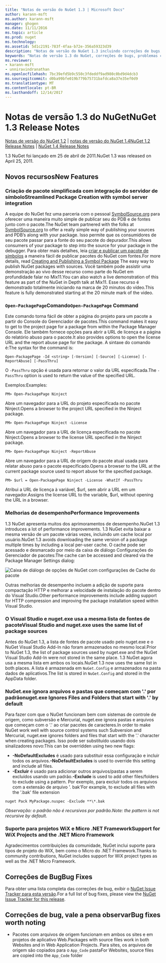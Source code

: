 ```yaml
---
title: "Notas de versão do NuGet 1.3 | Microsoft Docs"
author: karann-msft
ms.author: karann-msft
manager: ghogen
ms.date: 11/11/2016
ms.topic: article
ms.prod: nuget
ms.technology: 
ms.assetid: 5d1c2191-783f-4faa-b72e-356a59323d39
description: "Notas de versão do NuGet 1.3 incluindo correções de bugs, problemas conhecidos, recursos adicionados e DCRs."
keywords: "Notas de versão 1.3 do NuGet, correções de bugs, problemas conhecidos, adicionaram recursos, DCRs"
ms.reviewer:
- karann-msft
- unniravindranathan
ms.openlocfilehash: 7bc39efd5b9c550c3fdeddf9ad980c0bd9d4dcb3
ms.sourcegitcommit: d0ba99bfe019b779b75731bafdca8a37e35ef0d9
ms.translationtype: MT
ms.contentlocale: pt-BR
ms.lasthandoff: 12/14/2017
---
```

# <a name="nuget-13-release-notes"></a><span data-ttu-id="ae245-104">Notas de versão 1.3 do NuGet</span><span class="sxs-lookup"><span data-stu-id="ae245-104">NuGet 1.3 Release Notes</span></span>

<span data-ttu-id="ae245-105">[Notas de versão do NuGet 1.2](../release-notes/nuget-1.2.md) | [notas de versão do NuGet 1.4](../release-notes/nuget-1.4.md)</span><span class="sxs-lookup"><span data-stu-id="ae245-105">[NuGet 1.2 Release Notes](../release-notes/nuget-1.2.md) | [NuGet 1.4 Release Notes](../release-notes/nuget-1.4.md)</span></span>

<span data-ttu-id="ae245-106">1.3 NuGet foi lançado em 25 de abril de 2011.</span><span class="sxs-lookup"><span data-stu-id="ae245-106">NuGet 1.3 was released on April 25, 2011.</span></span>

## <a name="new-features"></a><span data-ttu-id="ae245-107">Novos recursos</span><span class="sxs-lookup"><span data-stu-id="ae245-107">New Features</span></span>

### <a name="streamlined-package-creation-with-symbol-server-integration"></a><span data-ttu-id="ae245-108">Criação de pacote simplificada com integração do servidor de símbolo</span><span class="sxs-lookup"><span data-stu-id="ae245-108">Streamlined Package Creation with symbol server integration</span></span>

<span data-ttu-id="ae245-109">A equipe do NuGet fez uma parceria com o pessoal [SymbolSource.org](http://www.symbolsource.org/) para oferecer uma maneira muito simple de publicar seu do PDB e de fontes junto com o pacote.</span><span class="sxs-lookup"><span data-stu-id="ae245-109">The NuGet team partnered with the folks at [SymbolSource.org](http://www.symbolsource.org/) to offer a really simple way of publishing your sources and PDB’s along with your package.</span></span> <span data-ttu-id="ae245-110">Isso permite que os consumidores de seu pacote passar para a fonte do seu pacote do depurador.</span><span class="sxs-lookup"><span data-stu-id="ae245-110">This allows consumers of your package to step into the source for your package in the debugger.</span></span> <span data-ttu-id="ae245-111">Para obter mais detalhes, leia [criar e publicar um pacote de símbolos](../create-packages/symbol-packages.md) a maneira fácil de publicar pacotes do NuGet com fontes.</span><span class="sxs-lookup"><span data-stu-id="ae245-111">For more details, read [Creating and Publishing a Symbol Package](../create-packages/symbol-packages.md) The easy way to publish NuGet packages with sources.</span></span> <span data-ttu-id="ae245-112">Você também pode assistir uma demonstração ao vivo desse recurso como parte do NuGet em profundidade falar no Mix11.</span><span class="sxs-lookup"><span data-stu-id="ae245-112">You can also watch a live demonstration of this feature as part of the NuGet in Depth talk at Mix11.</span></span> <span data-ttu-id="ae245-113">Esse recurso é demonstrado totalmente iniciando na marca de 20 minutos do vídeo.</span><span class="sxs-lookup"><span data-stu-id="ae245-113">This feature is fully demonstrated starting at the 20 minute mark of the video.</span></span>

### <a name="open-packagepage-command"></a><span data-ttu-id="ae245-114">`Open-PackagePage`Comando</span><span class="sxs-lookup"><span data-stu-id="ae245-114">`Open-PackagePage` Command</span></span>

<span data-ttu-id="ae245-115">Este comando torna fácil de obter a página do projeto para um pacote a partir do Console do Gerenciador de pacotes.</span><span class="sxs-lookup"><span data-stu-id="ae245-115">This command makes it easy to get to the project page for a package from within the Package Manager Console.</span></span> <span data-ttu-id="ae245-116">Ele também fornece opções para abrir a URL de licença e a página do relatório abuso para o pacote.</span><span class="sxs-lookup"><span data-stu-id="ae245-116">It also provides options to open the license URL and the report abuse page for the package.</span></span>
<span data-ttu-id="ae245-117">A sintaxe do comando é:</span><span class="sxs-lookup"><span data-stu-id="ae245-117">The syntax for the command is:</span></span>

    Open-PackagePage -Id <string> [-Version] [-Source] [-License] [-ReportAbuse] [-PassThru]

<span data-ttu-id="ae245-118">O `-PassThru` opção é usada para retornar o valor da URL especificada.</span><span class="sxs-lookup"><span data-stu-id="ae245-118">The `-PassThru` option is used to return the value of the specified URL.</span></span>

<span data-ttu-id="ae245-119">Exemplos:</span><span class="sxs-lookup"><span data-stu-id="ae245-119">Examples:</span></span>

    PM> Open-PackagePage Ninject

<span data-ttu-id="ae245-120">Abre um navegador para a URL do projeto especificada no pacote Ninject.</span><span class="sxs-lookup"><span data-stu-id="ae245-120">Opens a browser to the project URL specified in the Ninject package.</span></span>

    PM> Open-PackagePage Ninject -License

<span data-ttu-id="ae245-121">Abre um navegador para a URL de licença especificada no pacote Ninject.</span><span class="sxs-lookup"><span data-stu-id="ae245-121">Opens a browser to the license URL specified in the Ninject package.</span></span>

    PM> Open-PackagePage Ninject -ReportAbuse

<span data-ttu-id="ae245-122">Abre um navegador para a URL de origem do pacote atual usada para relatar abuso para o pacote especificado.</span><span class="sxs-lookup"><span data-stu-id="ae245-122">Opens a browser to the URL at the current package source used to report abuse for the specified package.</span></span>

    PM> $url = Open-PackagePage Ninject -License -WhatIf -PassThru

<span data-ttu-id="ae245-123">Atribui a URL de licença à variável, $url, sem abrir a URL em um navegador.</span><span class="sxs-lookup"><span data-stu-id="ae245-123">Assigns the license URL to the variable, $url, without opening the URL in a browser.</span></span>

### <a name="performance-improvements"></a><span data-ttu-id="ae245-124">Melhorias de desempenho</span><span class="sxs-lookup"><span data-stu-id="ae245-124">Performance Improvements</span></span>

<span data-ttu-id="ae245-125">1.3 NuGet apresenta muitos dos aprimoramentos de desempenho.</span><span class="sxs-lookup"><span data-stu-id="ae245-125">NuGet 1.3 introduces a lot of performance improvements.</span></span> <span data-ttu-id="ae245-126">1.3 NuGet evita baixar a mesma versão de um pacote várias vezes, incluindo um cache local por usuário.</span><span class="sxs-lookup"><span data-stu-id="ae245-126">NuGet 1.3 avoids downloading the same version of a package multiple times by including a local per-user cache.</span></span> <span data-ttu-id="ae245-127">O cache pode ser acessado e desmarcado por meio da caixa de diálogo Configurações do Gerenciador de pacotes:</span><span class="sxs-lookup"><span data-stu-id="ae245-127">The cache can be accessed and cleared via the Package Manager Settings dialog:</span></span>

![Caixa de diálogo de opções de NuGet com configurações de Cache do pacote](./media/nuget-options.png)

<span data-ttu-id="ae245-129">Outras melhorias de desempenho incluem a adição de suporte para compactação HTTP e melhorar a velocidade de instalação do pacote dentro do Visual Studio.</span><span class="sxs-lookup"><span data-stu-id="ae245-129">Other performance improvements include adding support for HTTP compression and improving the package installation speed within Visual Studio.</span></span>

### <a name="visual-studio-and-nugetexe-uses-the-same-list-of-package-sources"></a><span data-ttu-id="ae245-130">O Visual Studio e nuget.exe usa a mesma lista de fontes de pacote</span><span class="sxs-lookup"><span data-stu-id="ae245-130">Visual Studio and nuget.exe uses the same list of package sources</span></span>

<span data-ttu-id="ae245-131">Antes do NuGet 1.3, a lista de fontes de pacote usado pelo nuget.exe e o NuGet Visual Studio Add-In não foram armazenados no mesmo local.</span><span class="sxs-lookup"><span data-stu-id="ae245-131">Prior to NuGet 1.3, the list of package sources used by nuget.exe and the NuGet Visual Studio Add-In were not stored in the same place.</span></span> <span data-ttu-id="ae245-132">1.3 NuGet agora usa a mesma lista em ambos os locais.</span><span class="sxs-lookup"><span data-stu-id="ae245-132">NuGet 1.3 now uses the same list in both places.</span></span> <span data-ttu-id="ae245-133">A lista é armazenada em `NuGet.Config` e armazenados na pasta dados de aplicativos.</span><span class="sxs-lookup"><span data-stu-id="ae245-133">The list is stored in `NuGet.Config` and stored in the AppData folder.</span></span>

### <a name="nugetexe-ignores-files-and-folders-that-start-with--by-default"></a><span data-ttu-id="ae245-134">NuGet.exe ignora arquivos e pastas que começam com '.' por padrão</span><span class="sxs-lookup"><span data-stu-id="ae245-134">nuget.exe Ignores Files and Folders that start with '.' by default</span></span>

<span data-ttu-id="ae245-135">Para fazer com que o NuGet funcionam bem com sistemas de controle de origem, como subversão e Mercurial, nuget.exe ignora pastas e arquivos que começam com o '.' ao criar pacotes de caracteres.</span><span class="sxs-lookup"><span data-stu-id="ae245-135">In order to make NuGet work well with source control systems such Subversion and Mercurial, nuget.exe ignores folders and files that start with the '.' character when creating packages.</span></span> <span data-ttu-id="ae245-136">Isso pode ser substituído usando dois sinalizadores novo:</span><span class="sxs-lookup"><span data-stu-id="ae245-136">This can be overridden using two new flags:</span></span>

* <span data-ttu-id="ae245-137">__-NoDefaultExcludes__ é usado para substituir essa configuração e incluir todos os arquivos.</span><span class="sxs-lookup"><span data-stu-id="ae245-137">__-NoDefaultExcludes__ is used to override this setting and include all files.</span></span>
* <span data-ttu-id="ae245-138">__-Excluir__ é usado para adicionar outros arquivos/pastas a serem excluídos usando um padrão.</span><span class="sxs-lookup"><span data-stu-id="ae245-138">__-Exclude__ is used to add other files/folders to exclude using a pattern.</span></span> <span data-ttu-id="ae245-139">Por exemplo, para excluir todos os arquivos com a extensão de arquivo '. bak'</span><span class="sxs-lookup"><span data-stu-id="ae245-139">For example, to exclude all files with the '.bak' file extension</span></span>

```
nuget Pack MyPackage.nuspec -Exclude **\*.bak
```  

<span data-ttu-id="ae245-140">_Observação: o padrão não é recursivos por padrão._</span><span class="sxs-lookup"><span data-stu-id="ae245-140">_Note: the pattern is not recursive by default._</span></span>

### <a name="support-for-wix-projects-and-the-net-micro-framework"></a><span data-ttu-id="ae245-141">Suporte para projetos WiX e Micro .NET Framework</span><span class="sxs-lookup"><span data-stu-id="ae245-141">Support for WiX Projects and the .NET Micro Framework</span></span>

<span data-ttu-id="ae245-142">Agradecimentos contribuições da comunidade, NuGet inclui suporte para tipos de projeto do WiX, bem como o Micro do .NET Framework.</span><span class="sxs-lookup"><span data-stu-id="ae245-142">Thanks to community contributions, NuGet includes support for WiX project types as well as the .NET Micro Framework.</span></span>

## <a name="bug-fixes"></a><span data-ttu-id="ae245-143">Correções de Bug</span><span class="sxs-lookup"><span data-stu-id="ae245-143">Bug Fixes</span></span>

<span data-ttu-id="ae245-144">Para obter uma lista completa das correções de bug, exibir o [NuGet Issue Tracker para esta versão](http://nuget.codeplex.com/workitem/list/advanced?keyword=&status=All&type=All&priority=All&release=NuGet%201.3&assignedTo=All&component=All&sortField=LastUpdatedDate&sortDirection=Descending&page=0).</span><span class="sxs-lookup"><span data-stu-id="ae245-144">For a full list of bug fixes, please view the [NuGet Issue Tracker for this release](http://nuget.codeplex.com/workitem/list/advanced?keyword=&status=All&type=All&priority=All&release=NuGet%201.3&assignedTo=All&component=All&sortField=LastUpdatedDate&sortDirection=Descending&page=0).</span></span>

## <a name="bug-fixes-worth-noting"></a><span data-ttu-id="ae245-145">Correções de bug, vale a pena observar</span><span class="sxs-lookup"><span data-stu-id="ae245-145">Bug fixes worth noting</span></span>

* <span data-ttu-id="ae245-146">Pacotes com arquivos de origem funcionam em ambos os sites e em projetos de aplicativo Web.</span><span class="sxs-lookup"><span data-stu-id="ae245-146">Packages with source files work in both Websites and in Web Application Projects.</span></span>
<span data-ttu-id="ae245-147">Para sites, os arquivos de origem são copiados para o `App_Code` pasta</span><span class="sxs-lookup"><span data-stu-id="ae245-147">For Websites, source files are copied into the `App_Code` folder</span></span>
